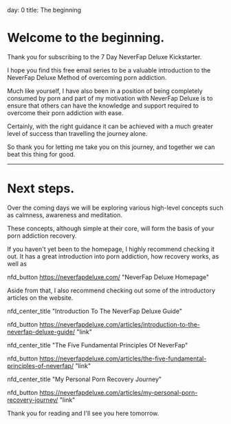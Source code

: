 day: 0
title: The beginning


# Welcome to the beginning.
    
Thank you for subscribing to the 7 Day NeverFap Deluxe Kickstarter.
    
I hope you find this free email series to be a valuable introduction to the NeverFap Deluxe Method of overcoming porn addiction. 
    
Much like yourself, I have also been in a position of being completely consumed by porn and part of my motivation with NeverFap Deluxe is to ensure that others can have the knowledge and support required to overcome their porn addiction with ease.
    
Certainly, with the right guidance it can be achieved with a much greater level of success than travelling the journey alone.

So thank you for letting me take you on this journey, and together we can beat this thing for good.
  
---


# Next steps.

Over the coming days we will be exploring various high-level concepts such as calmness, awareness and meditation.

These concepts, although simple at their core, will form the basis of your porn addiction recovery. 

If you haven't yet been to the homepage, I highly recommend checking it out. It has a great introduction into porn addiction, how recovery works, as well as 


nfd_button https://neverfapdeluxe.com/ "NeverFap Deluxe Homepage"


Aside from that, I also recommend checking out some of the introductory articles on the website. 


nfd_center_title "Introduction To The NeverFap Deluxe Guide"
  
nfd_button https://neverfapdeluxe.com/articles/introduction-to-the-neverfap-deluxe-guide/ "link"


nfd_center_title "The Five Fundamental Principles Of NeverFap"
 
nfd_button https://neverfapdeluxe.com/articles/the-five-fundamental-principles-of-neverfap/ "link"


nfd_center_title "My Personal Porn Recovery Journey"

nfd_button https://neverfapdeluxe.com/articles/my-personal-porn-recovery-journey/ "link"


Thank you for reading and I'll see you here tomorrow.
  
